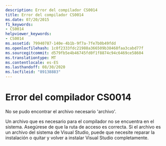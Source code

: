 ```yaml
---
description: Error del compilador CS0014
title: Error del compilador CS0014
ms.date: 07/20/2015
f1_keywords:
- CS0014
helpviewer_keywords:
- CS0014
ms.assetid: 79940787-140e-4b1b-9f7a-7fe7b0b49fdd
ms.openlocfilehash: 1c0f2333fdc21988a366509b38468faa3cabd77f
ms.sourcegitcommit: d579fb5e4b46745fd0f1f8874c94c6469ce58604
ms.translationtype: MT
ms.contentlocale: es-ES
ms.lasthandoff: 08/30/2020
ms.locfileid: "89138883"
---
```

# <a name="compiler-error-cs0014"></a>Error del compilador CS0014
No se pudo encontrar el archivo necesario 'archivo'.  
  
 Un archivo que es necesario para el compilador no se encuentra en el sistema. Asegúrese de que la ruta de acceso es correcta. Si el archivo es un archivo del sistema de Visual Studio, puede que necesite reparar la instalación o quitar y volver a instalar Visual Studio completamente.
